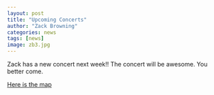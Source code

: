 ```yaml
---
layout: post
title: "Upcoming Concerts"
author: "Zack Browning"
categories: news
tags: [news]
image: zb3.jpg
---
```


Zack has a new concert next week!!
The concert will be awesome.
You better come.

[Here is the map](https://goo.gl/maps/JDvTVG7kPFs)

